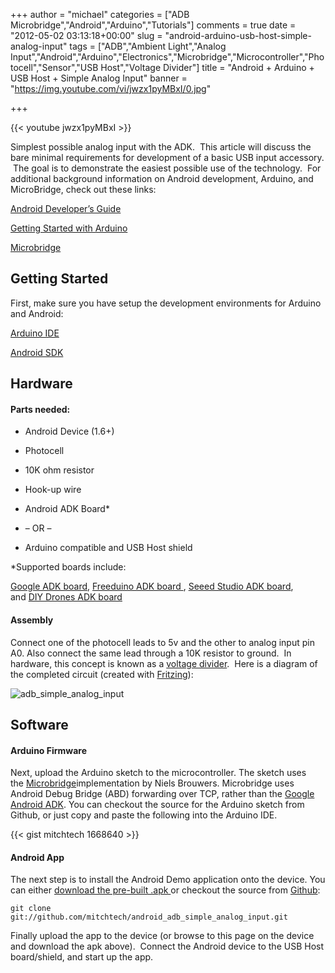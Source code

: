 +++
author = "michael"
categories = ["ADB Microbridge","Android","Arduino","Tutorials"]
comments = true
date = "2012-05-02 03:13:18+00:00"
slug = "android-arduino-usb-host-simple-analog-input"
tags = ["ADB","Ambient Light","Analog Input","Android","Arduino","Electronics","Microbridge","Microcontroller","Photocell","Sensor","USB Host","Voltage Divider"]
title = "Android + Arduino + USB Host + Simple Analog Input"
banner = "https://img.youtube.com/vi/jwzx1pyMBxI/0.jpg"

+++

{{< youtube jwzx1pyMBxI >}}

Simplest possible analog input with the ADK.  This article will discuss the bare minimal requirements for development of a basic USB input accessory.  The goal is to demonstrate the easiest possible use of the technology.  For additional background information on Android development, Arduino, and MicroBridge, check out these links:

[Android Developer’s Guide](http://developer.android.com/guide/index.html)

[Getting Started with Arduino](http://arduino.cc/en/Guide/HomePage)

[Microbridge](http://code.google.com/p/microbridge/)

## Getting Started

First, make sure you have setup the development environments for Arduino and Android:

[Arduino IDE](http://arduino.cc/en/Main/Software)

[Android SDK](http://developer.android.com/sdk/index.html)

## Hardware

#### Parts needed:

  * Android Device (1.6+)

  * Photocell

  * 10K ohm resistor

  * Hook-up wire

  * Android ADK Board*

  * – OR –

  * Arduino compatible and USB Host shield

*Supported boards include:

[Google ADK board](http://www.rt-net.jp/shop/index.php?main_page=product_info&cPath=3_4&products_id=1), [Freeduino ADK board ](http://shop.moderndevice.com/products/freeduino-usb-host-board), [Seeed Studio ADK board](http://www.seeedstudio.com/depot/seeeduino-adk-main-board-p-846.html), and [DIY Drones ADK board](https://store.diydrones.com/ProductDetails.asp?ProductCode=BR-PhoneDrone)

#### Assembly

Connect one of the photocell leads to 5v and the other to analog input pin A0. Also connect the same lead through a 10K resistor to ground.  In hardware, this concept is known as a [voltage divider](http://en.wikipedia.org/wiki/Voltage_divider).  Here is a diagram of the completed circuit (created with [Fritzing](http://fritzing.org/)):

![adb_simple_analog_input](/img/adb_simple_analog_input.png)

## Software

#### Arduino Firmware

Next, upload the Arduino sketch to the microcontroller. The sketch uses the [Microbridge](http://code.google.com/p/microbridge/)implementation by Niels Brouwers. Microbridge uses Android Debug Bridge (ABD) forwarding over TCP, rather than the [Google Android ADK](http://developer.android.com/guide/topics/usb/adk.html). You can checkout the source for the Arduino sketch from Github, or just copy and paste the following into the Arduino IDE.

{{< gist mitchtech 1668640 >}}

#### Android App

The next step is to install the Android Demo application onto the device. You can either [download the pre-built .apk ](http://mitch-tech.appspot.com/adb/AdbSimpleAnalogInput.apk)or checkout the source from [Github](https://github.com/mitchtech/android_adb_simple_analog_input):

```
git clone git://github.com/mitchtech/android_adb_simple_analog_input.git
```

Finally upload the app to the device (or browse to this page on the device and download the apk above).  Connect the Android device to the USB Host board/shield, and start up the app.


